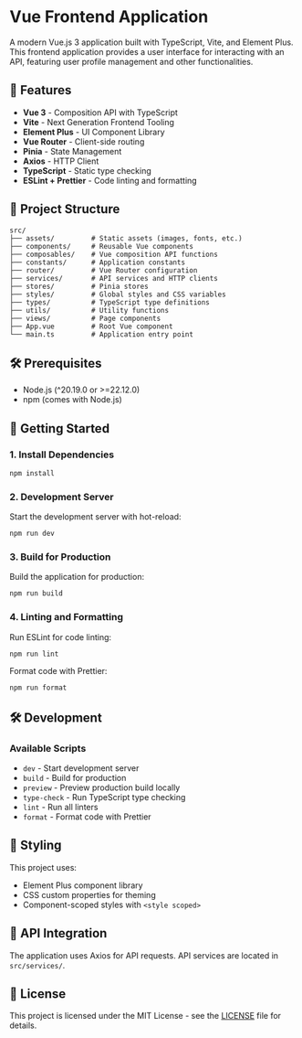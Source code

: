 # Vue Frontend Application

A modern Vue.js 3 application built with TypeScript, Vite, and Element Plus. This frontend application provides a user interface for interacting with an API, featuring user profile management and other functionalities.

## 🚀 Features

- **Vue 3** - Composition API with TypeScript
- **Vite** - Next Generation Frontend Tooling
- **Element Plus** - UI Component Library
- **Vue Router** - Client-side routing
- **Pinia** - State Management
- **Axios** - HTTP Client
- **TypeScript** - Static type checking
- **ESLint + Prettier** - Code linting and formatting

## 📁 Project Structure

```
src/
├── assets/         # Static assets (images, fonts, etc.)
├── components/     # Reusable Vue components
├── composables/    # Vue composition API functions
├── constants/      # Application constants
├── router/         # Vue Router configuration
├── services/       # API services and HTTP clients
├── stores/         # Pinia stores
├── styles/         # Global styles and CSS variables
├── types/          # TypeScript type definitions
├── utils/          # Utility functions
├── views/          # Page components
├── App.vue         # Root Vue component
└── main.ts         # Application entry point
```

## 🛠️ Prerequisites

- Node.js (^20.19.0 or >=22.12.0)
- npm (comes with Node.js)

## 🚀 Getting Started

### 1. Install Dependencies

```bash
npm install
```

### 2. Development Server

Start the development server with hot-reload:

```bash
npm run dev
```

### 3. Build for Production

Build the application for production:

```bash
npm run build
```

### 4. Linting and Formatting

Run ESLint for code linting:

```bash
npm run lint
```

Format code with Prettier:

```bash
npm run format
```

## 🛠️ Development

### Available Scripts

- `dev` - Start development server
- `build` - Build for production
- `preview` - Preview production build locally
- `type-check` - Run TypeScript type checking
- `lint` - Run all linters
- `format` - Format code with Prettier

## 🎨 Styling

This project uses:
- Element Plus component library
- CSS custom properties for theming
- Component-scoped styles with `<style scoped>`

## 🔌 API Integration

The application uses Axios for API requests. API services are located in `src/services/`.

## 📝 License

This project is licensed under the MIT License - see the [LICENSE](LICENSE) file for details.
